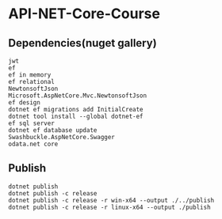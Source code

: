 # API-NET-Core-Course
## Dependencies(nuget gallery)
```
jwt
ef
ef in memory
ef relational
NewtonsoftJson
Microsoft.AspNetCore.Mvc.NewtonsoftJson 
ef design
dotnet ef migrations add InitialCreate
dotnet tool install --global dotnet-ef
ef sql server
dotnet ef database update
Swashbuckle.AspNetCore.Swagger 
odata.net core

```

## Publish

```
dotnet publish
dotnet publish -c release
dotnet publish -c release -r win-x64 --output ./../publish
dotnet publish -c release -r linux-x64 --output ./publish
```
